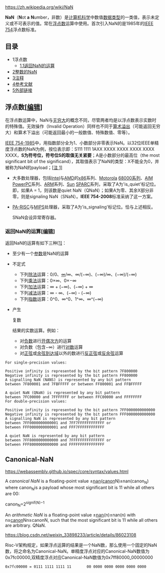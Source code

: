 https://zh.wikipedia.org/wiki/NaN



**NaN**（**N**ot **a** **N**umber，非数）是[计算机科学](https://zh.wikipedia.org/wiki/计算机科学)中数值[数据类型](https://zh.wikipedia.org/wiki/數據類型)的一类值，表示未定义或不可表示的值。常在[浮点数](https://zh.wikipedia.org/wiki/浮点数)运算中使用。首次引入NaN的是1985年的[IEEE 754](https://zh.wikipedia.org/wiki/IEEE_754)浮点数标准。

## 目录



- 1浮点数
  - [1.1返回NaN的运算](https://zh.wikipedia.org/wiki/NaN#返回NaN的运算)
- [2整数的NaN](https://zh.wikipedia.org/wiki/NaN#整数的NaN)
- [3注释](https://zh.wikipedia.org/wiki/NaN#注释)
- [4参考文献](https://zh.wikipedia.org/wiki/NaN#参考文献)
- [5外部链接](https://zh.wikipedia.org/wiki/NaN#外部链接)

## 浮点数[[编辑](https://zh.wikipedia.org/w/index.php?title=NaN&action=edit&section=1)]

在浮点数运算中，NaN与[无穷大](https://zh.wikipedia.org/wiki/无穷)的概念不同，尽管两者均是以浮点数表示实数时的特殊值。无效操作（Invalid Operation）同样也不同于[算术溢出](https://zh.wikipedia.org/wiki/算術溢出)（可能返回无穷大）和算术下溢出（可能返回最小的一般数值、特殊数值、零等）。

[IEEE 754-1985](https://zh.wikipedia.org/w/index.php?title=IEEE_754-1985&action=edit&redlink=1)中，用指数部分全为1、小数部分非零表示NaN。以32位IEEE单精度浮点数的NaN为例，按位表示即：S111 1111 1AXX XXXX XXXX XXXX XXXX XXXX，**S为符号位，符号位S的取值无关紧要**；A是小数部分的最高位（the most significant bit of the significand），其取值表示了NaN的类型：X不能全为0，并被称为NaN的payload；[[注 1\]](https://zh.wikipedia.org/wiki/NaN#cite_note-1)

- 大多数处理器，包括[Intel](https://zh.wikipedia.org/wiki/Intel)与[AMD](https://zh.wikipedia.org/wiki/AMD)的[x86](https://zh.wikipedia.org/wiki/X86)系列、[Motorola](https://zh.wikipedia.org/wiki/Motorola) [68000系列](https://zh.wikipedia.org/w/index.php?title=68000系列&action=edit&redlink=1)、[AIM](https://zh.wikipedia.org/wiki/AIM联盟) [PowerPC](https://zh.wikipedia.org/wiki/PowerPC)系列、[ARM](https://zh.wikipedia.org/wiki/ARM架構)系列、[Sun](https://zh.wikipedia.org/wiki/昇陽電腦) [SPARC](https://zh.wikipedia.org/wiki/SPARC)系列，采取了A为'is_quiet'标记位。即，如果A = 1，则该数是quiet NaN（QNaN）；如果A为零、其余X部分非零，则是signaling NaN（SNaN）。**IEEE 754-2008**标准采纳了这一方案。

- [PA-RISC](https://zh.wikipedia.org/wiki/PA-RISC)与[MIPS](https://zh.wikipedia.org/wiki/MIPS架構)处理器，采取了A为'is_signaling'标记位。恰与上述相反。

  SNaN会设异常寄存器。

### 返回NaN的运算[[编辑](https://zh.wikipedia.org/w/index.php?title=NaN&action=edit&section=2)]

返回NaN的运算有如下三种[[1\]](https://zh.wikipedia.org/wiki/NaN#cite_note-2)：

- 至少有一个[参数](https://zh.wikipedia.org/wiki/参数)是NaN的运算

- 不定式

  - 下列[除法](https://zh.wikipedia.org/wiki/除法)运算：0/0、[∞](https://zh.wikipedia.org/wiki/∞)/∞、∞/(−∞)、(−∞)/∞、(−∞)/(−∞)
  - 下列[乘法](https://zh.wikipedia.org/wiki/乘法)运算：0×∞、0×−∞
  - 下列[加法](https://zh.wikipedia.org/wiki/加法)运算：∞ + (−∞)、(−∞) + ∞
  - 下列[减法](https://zh.wikipedia.org/wiki/减法)运算：∞ - ∞、(−∞) - (−∞)
  - 下列[指数](https://zh.wikipedia.org/wiki/指数)运算：0^0、∞^0、1^∞、∞^(−∞)

- 产生

  复数

  结果的实数运算。例如：

  - 对[负数](https://zh.wikipedia.org/wiki/负数)进行[开偶次方](https://zh.wikipedia.org/wiki/開方)的运算
  - 对负数（包含−∞）进行[对数](https://zh.wikipedia.org/wiki/对数)运算
  - 对[正弦](https://zh.wikipedia.org/wiki/正弦)或[余弦](https://zh.wikipedia.org/wiki/餘弦)[到达域](https://zh.wikipedia.org/wiki/到达域)以外的数进行[反正弦](https://zh.wikipedia.org/wiki/反正弦)或[反余弦](https://zh.wikipedia.org/wiki/反餘弦)运算



```
For single-precision values:

Positive infinity is represented by the bit pattern 7F800000
Negative infinity is represented by the bit pattern FF800000
A signalling NaN (NANS) is represented by any bit pattern
between 7F800001 and 7FBFFFFF or between FF800001 and FFBFFFFF

A quiet NaN (QNaN) is represented by any bit pattern
between 7FC00000 and 7FFFFFFF or between FFC00000 and FFFFFFFF
For double-precision values:

Positive infinity is represented by the bit pattern 7FF0000000000000
Negative infinity is represented by the bit pattern FFF0000000000000
A signalling NaN is represented by any bit pattern
between 7FF0000000000001 and 7FF7FFFFFFFFFFFF or
between FFF0000000000001 and FFF7FFFFFFFFFFFF

A quiet NaN is represented by any bit pattern
between 7FF8000000000000 and 7FFFFFFFFFFFFFFF or
between FFF8000000000000 and FFFFFFFFFFFFFFFF
```





## Canonical-NaN



https://webassembly.github.io/spec/core/syntax/values.html

A *canonical NaN* is a floating-point value ±[𝗇𝖺𝗇](https://webassembly.github.io/spec/core/syntax/values.html#syntax-float)([canon](https://webassembly.github.io/spec/core/syntax/values.html#aux-canon)N)±nan(canon<sub>N</sub>) where canon<sub>N</sub>is a payload whose most significant bit is 11 while all others are 00:

canon<sub>N</sub>=2<sup>signif(N)−1</sup>

An *arithmetic NaN* is a floating-point value ±[𝗇𝖺𝗇](https://webassembly.github.io/spec/core/syntax/values.html#syntax-float)(n)±nan(n) with n≥[canon](https://webassembly.github.io/spec/core/syntax/values.html#aux-canon)Nn≥canonN, such that the most significant bit is 11 while all others are arbitrary. QNaN.



https://blog.csdn.net/weixin_33898233/article/details/86023108

Risc-V架构规定，如果浮点运算的结果是一个NaN数，那么使用一个固定的NaN数，将之命名为Canonical-NaN。单精度浮点对应的Canonical-NaN数值为0x7fc00000,双精度浮点对应Canonical-NaN数值为0x7ff80000_00000000

```
0x7fc00000 = 0111 1111 1111 11       00 0000 0000 0000 0000 0000 
```

